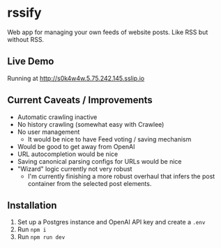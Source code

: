 # rssify

Web app for managing your own feeds of website posts. Like RSS but without RSS.

## Live Demo
Running at http://s0k4w4w.5.75.242.145.sslip.io

## Current Caveats / Improvements
- Automatic crawling inactive
- No history crawling
(somewhat easy with Crawlee)
- No user management 
  - It would be nice to have Feed voting / saving mechanism
- Would be good to get away from OpenAI
- URL autocompletion would be nice
- Saving canonical parsing configs for URLs would be nice
- "Wizard" logic currently not very robust
  - I'm currently finishing a more robust overhaul that infers the post container from the selected post elements.

## Installation
1. Set up a Postgres instance and OpenAI API key and create a `.env`
2. Run `npm i`
3. Run `npm run dev`